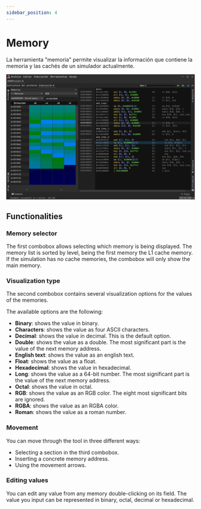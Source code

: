 ```yaml
---
sidebar_position: 4
---
```


# Memory

La herramienta "memoria" permite visualizar la información que contiene la memoria y las cachés de un simulador
actualmente.

![Memory](/img/docs/nodes/memory-es.png)

## Functionalities

### Memory selector

The first combobox allows selecting which memory is being displayed. The memory list is sorted by level, being the first
memory the L1 cache memory. If the simulation has no cache memories, the combobox will only show the main memory.

### Visualization type

The second combobox contains several visualization options for the values of the memories.

The available options are the following:

- **Binary**: shows the value in binary.
- **Characters**: shows the value as four ASCII characters.
- **Decimal**: shows the value in decimal. This is the default option.
- **Double**: shows the value as a double. The most significant part is the value of the next memory address.
- **English text**: shows the value as an english text.
- **Float**: shows the value as a float.
- **Hexadecimal**: shows the value in hexadecimal.
- **Long**: shows the value as a 64-bit number. The most significant part is the value of the next memory address.
- **Octal**: shows the value in octal.
- **RGB**: shows the value as an RGB color. The eight most significant bits are ignored.
- **RGBA**: shows the value as an RGBA color.
- **Roman**: shows the value as a roman number.

### Movement

You can move through the tool in three different ways:

- Selecting a section in the third combobox.
- Inserting a concrete memory address.
- Using the movement arrows.

### Editing values

You can edit any value from any memory double-clicking on its field. The value you input can be represented in binary,
octal, decimal or hexadecimal.